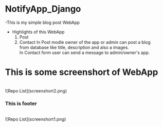 # NotifyApp_Django
-This is my simple blog post WebApp 
- Highlights of this WebApp
   1. Post
   2. Contact
    In Post modle owner of the app or admin can post a blog from database like title, description and also a images.<br/>
    In Contact form user can send a message to admin/owner's app.


<h1>This is some screenshort of WebApp</h1><br/>
![Repo List](screenshort2.png)

<h3>This is footer</h3><br/>
![Repo List](screenshort1.png)
